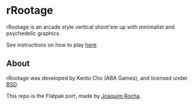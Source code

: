 # rRootage

rRootage is an arcade style vertical shoot'em up with minimalist and psychedelic graphics.

See instructions on how to play [here](https://github.com/abagames/rrootage/blob/master/README.md#how-to-install).

About
------

rRootage was developed by Kento Cho (ABA Games), and licensed under [BSD](https://github.com/abagames/rrootage/blob/master/LICENSE.txt).

This repo is the Flatpak port, made by [Joaquim Rocha](http://www.joaquimrocha.com).
